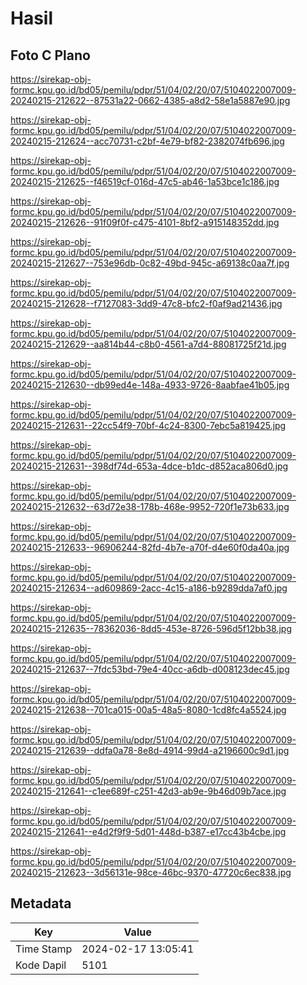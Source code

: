 # Hasil

## Foto C Plano

https://sirekap-obj-formc.kpu.go.id/bd05/pemilu/pdpr/51/04/02/20/07/5104022007009-20240215-212622--87531a22-0662-4385-a8d2-58e1a5887e90.jpg

https://sirekap-obj-formc.kpu.go.id/bd05/pemilu/pdpr/51/04/02/20/07/5104022007009-20240215-212624--acc70731-c2bf-4e79-bf82-2382074fb696.jpg

https://sirekap-obj-formc.kpu.go.id/bd05/pemilu/pdpr/51/04/02/20/07/5104022007009-20240215-212625--f46519cf-016d-47c5-ab46-1a53bce1c186.jpg

https://sirekap-obj-formc.kpu.go.id/bd05/pemilu/pdpr/51/04/02/20/07/5104022007009-20240215-212626--91f09f0f-c475-4101-8bf2-a915148352dd.jpg

https://sirekap-obj-formc.kpu.go.id/bd05/pemilu/pdpr/51/04/02/20/07/5104022007009-20240215-212627--753e96db-0c82-49bd-945c-a69138c0aa7f.jpg

https://sirekap-obj-formc.kpu.go.id/bd05/pemilu/pdpr/51/04/02/20/07/5104022007009-20240215-212628--f7127083-3dd9-47c8-bfc2-f0af9ad21436.jpg

https://sirekap-obj-formc.kpu.go.id/bd05/pemilu/pdpr/51/04/02/20/07/5104022007009-20240215-212629--aa814b44-c8b0-4561-a7d4-88081725f21d.jpg

https://sirekap-obj-formc.kpu.go.id/bd05/pemilu/pdpr/51/04/02/20/07/5104022007009-20240215-212630--db99ed4e-148a-4933-9726-8aabfae41b05.jpg

https://sirekap-obj-formc.kpu.go.id/bd05/pemilu/pdpr/51/04/02/20/07/5104022007009-20240215-212631--22cc54f9-70bf-4c24-8300-7ebc5a819425.jpg

https://sirekap-obj-formc.kpu.go.id/bd05/pemilu/pdpr/51/04/02/20/07/5104022007009-20240215-212631--398df74d-653a-4dce-b1dc-d852aca806d0.jpg

https://sirekap-obj-formc.kpu.go.id/bd05/pemilu/pdpr/51/04/02/20/07/5104022007009-20240215-212632--63d72e38-178b-468e-9952-720f1e73b633.jpg

https://sirekap-obj-formc.kpu.go.id/bd05/pemilu/pdpr/51/04/02/20/07/5104022007009-20240215-212633--96906244-82fd-4b7e-a70f-d4e60f0da40a.jpg

https://sirekap-obj-formc.kpu.go.id/bd05/pemilu/pdpr/51/04/02/20/07/5104022007009-20240215-212634--ad609869-2acc-4c15-a186-b9289dda7af0.jpg

https://sirekap-obj-formc.kpu.go.id/bd05/pemilu/pdpr/51/04/02/20/07/5104022007009-20240215-212635--78362036-8dd5-453e-8726-596d5f12bb38.jpg

https://sirekap-obj-formc.kpu.go.id/bd05/pemilu/pdpr/51/04/02/20/07/5104022007009-20240215-212637--7fdc53bd-79e4-40cc-a6db-d008123dec45.jpg

https://sirekap-obj-formc.kpu.go.id/bd05/pemilu/pdpr/51/04/02/20/07/5104022007009-20240215-212638--701ca015-00a5-48a5-8080-1cd8fc4a5524.jpg

https://sirekap-obj-formc.kpu.go.id/bd05/pemilu/pdpr/51/04/02/20/07/5104022007009-20240215-212639--ddfa0a78-8e8d-4914-99d4-a2196600c9d1.jpg

https://sirekap-obj-formc.kpu.go.id/bd05/pemilu/pdpr/51/04/02/20/07/5104022007009-20240215-212641--c1ee689f-c251-42d3-ab9e-9b46d09b7ace.jpg

https://sirekap-obj-formc.kpu.go.id/bd05/pemilu/pdpr/51/04/02/20/07/5104022007009-20240215-212641--e4d2f9f9-5d01-448d-b387-e17cc43b4cbe.jpg

https://sirekap-obj-formc.kpu.go.id/bd05/pemilu/pdpr/51/04/02/20/07/5104022007009-20240215-212623--3d56131e-98ce-46bc-9370-47720c6ec838.jpg


## Metadata

| Key        | Value               |
| ---------- | ------------------- |
| Time Stamp | 2024-02-17 13:05:41 |
| Kode Dapil | 5101                |



